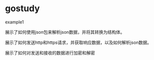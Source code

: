 # gostudy



example1 

展示了如何使用json包来解析json数据，并将其转换为结构体。

展示了如何发送http和https请求，并获取响应数据，以及如何解析json数据。

展示了如何对发送和接收的数据进行加密和解密